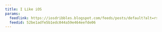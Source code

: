 ```yaml
---
title: I Like iOS
params:
  feedlink: https://iosdribbles.blogspot.com/feeds/posts/default?alt=rss
  feedid: 52be1adfe5b1edc044a59e464eefde06
---
```

